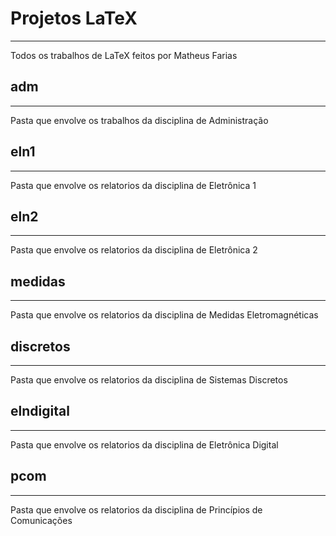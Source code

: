 # Projetos LaTeX
---
Todos os trabalhos de LaTeX feitos por Matheus Farias

## adm
---
Pasta que envolve os trabalhos da disciplina de Administração

## eln1
---
Pasta que envolve os relatorios da disciplina de Eletrônica 1

## eln2
---
Pasta que envolve os relatorios da disciplina de Eletrônica 2

## medidas
---
Pasta que envolve os relatorios da disciplina de Medidas Eletromagnéticas

## discretos
---
Pasta que envolve os relatorios da disciplina de Sistemas Discretos

## elndigital
---
Pasta que envolve os relatorios da disciplina de Eletrônica Digital

## pcom
---
Pasta que envolve os relatorios da disciplina de Princípios de Comunicações